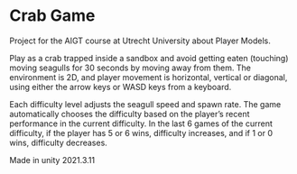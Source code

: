 # Crab Game

Project for the AIGT course at Utrecht University about Player Models.

Play as a crab trapped inside a sandbox and avoid getting eaten (touching) moving seagulls for 30 seconds by moving away from them.
The environment is 2D, and player movement is horizontal, vertical or diagonal, using either the arrow keys or WASD keys from a keyboard.

Each difficulty level adjusts the seagull speed and spawn rate.
The game automatically chooses the difficulty based on the player’s recent performance in the current difficulty.
In the last 6 games of the current difficulty, if the player has 5 or 6 wins, difficulty increases, and if 1 or 0 wins, difficulty decreases.

Made in unity 2021.3.11
